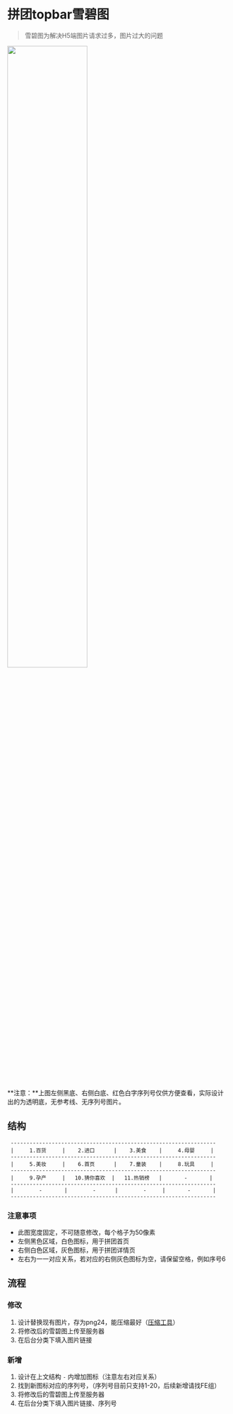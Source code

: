 # 拼团topbar雪碧图

> 雪碧图为解决H5端图片请求过多，图片过大的问题

<img src="http://img.miyabaobei.com/d1/p5/2017/05/09/2f/97/2f970607e4b8220febc428bd53e15ac0147844586.png" width="60%" alt="">

**注意：**上图左侧黑底、右侧白底、红色白字序列号仅供方便查看，实际设计出的为透明底，无参考线、无序列号图片。

## 结构

```
 -----------------------------------------------------------------
 |     1.百货     |    2.进口      |    3.美食    |     4.母婴     |
 -----------------------------------------------------------------
 |     5.美妆     |    6.首页      |    7.童装    |     8.玩具     |
 -----------------------------------------------------------------
 |     9.孕产     |   10.猜你喜欢  |   11.热销榜   |       -       |
 -----------------------------------------------------------------
 |        -       |        -      |        -     |       -       |
 -----------------------------------------------------------------
```

### 注意事项

- 此图宽度固定，不可随意修改，每个格子为50像素
- 左侧黑色区域，白色图标，用于拼团首页
- 右侧白色区域，灰色图标，用于拼团详情页
- 左右为一一对应关系，若对应的右侧灰色图标为空，请保留空格，例如序号6

## 流程

### 修改

1. 设计替换现有图片，存为png24，能压缩最好（[压缩工具](https://tinypng.com/)）
2. 将修改后的雪碧图上传至服务器
3. 在后台分类下填入图片链接

### 新增

1. 设计在上文结构 ` - ` 内增加图标（注意左右对应关系）
2. 找到新图标对应的序列号，（序列号目前只支持1-20，后续新增请找FE组）
3. 将修改后的雪碧图上传至服务器
4. 在后台分类下填入图片链接、序列号